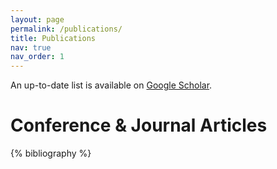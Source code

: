 ```yaml
---
layout: page
permalink: /publications/
title: Publications
nav: true
nav_order: 1
---
```

<p>An up-to-date list is available on <a href="https://scholar.google.com/citations?user=YmHEJCoAAAAJ&hl=en" target="_blank" rel="noopener noreferrer">Google Scholar</a>.</p>

<div class="publications">

<h1>Conference &amp; Journal Articles</h1>

{% bibliography %}

</div>